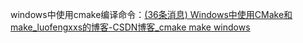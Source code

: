 windows中使用cmake编译命令：[(36条消息) Windows中使用CMake和make_luofengxxs的博客-CSDN博客_cmake make windows](https://blog.csdn.net/luofengxxs/article/details/121192601)
